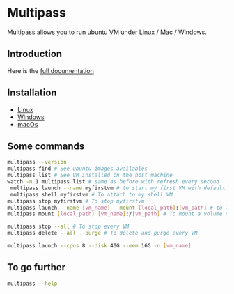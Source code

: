 # Multipass

Multipass allows you to run ubuntu VM under Linux / Mac / Windows.

## Introduction

Here is the [full documentation](https://multipass.run/)

## Installation

- [Linux](https://multipass.run/docs/installing-on-linux)
- [Windows](https://multipass.run/docs/installing-on-windows)
- [macOs](https://multipass.run/docs/installing-on-macos)

## Some commands

```bash
multipass --version
multipass find # See ubuntu images availables
multipass list # See VM installed on the host machine
watch -n 1 multipass list # same as before with refresh every second
 multipass launch --name myfirstvm # to start my first VM with default image
 multipass shell myfirstvm # To attach to my shell VM
multipass stop myfirstvm # To stop myfirstvm
multipass launch --name [vm_name] --mount [local_path]:[vm_path] # to launch a vm and mount a directory inside
multipass mount [local_path] [vm_name]:/[vm_path] # To mount a volume on a started vm

multipass stop --all # To stop every VM
multipass delete --all --purge # To delete and purge every VM

multipass launch --cpus 8 --disk 40G --mem 16G -n [vm_name]
```

## To go further

```bash
multipass --help
```

